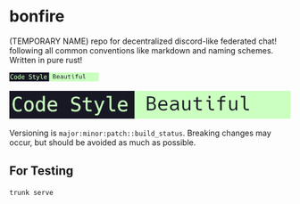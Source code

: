 # bonfire
(TEMPORARY NAME) repo for decentralized discord-like federated chat! following all common conventions like markdown and naming schemes. Written in pure rust! 

<img alt="Code Style: Beautiful" src="repo-style/code-style-beautiful-badge.png" style="height: 1rem">

![Code Style: Beautiful](repo-style/code-style-beautiful-badge.png)

Versioning is `major:minor:patch::build_status`. Breaking changes may occur, but should be avoided as much as possible. 

## For Testing

`trunk serve`
